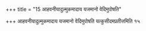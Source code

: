 +++
title = "15 आहवनीयादुल्मुकमादाय यजमानो वेदिमुपोषति"

+++
आहवनीयादुल्मुकमादाय यजमानो वेदिमुपोषति यत्कुसीदमप्रतीत्तमिति १५